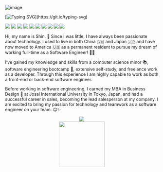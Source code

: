 ![image](https://github.com/xin-001/xin-001/blob/main/Word%20Art%20(2).jpeg)

[![Typing SVG](https://readme-typing-svg.herokuapp.com?font=Fira+Code&size=35&duration=2200&pause=300&color=1F1FA0&vCenter=true&width=1000&height=60&lines=⸜(๑’ᵕ’๑)⸝+Hi+I'm+a+full+stack+developer.;╰(*´︶`*)╯♡✧+My+name+is+Shin.)](https://git.io/typing-svg)

<span >
	<img  src="https://img.shields.io/badge/-HTML5-E34F26?style=flat-square&logo=html5&logoColor=white" />
	<img  src="https://img.shields.io/badge/-CSS3-1572B6?style=flat-square&logo=css3" />
	<img  src="https://img.shields.io/badge/-JavaScript-oringe?style=flat-square&logo=javascript" />
	<img  src="https://img.shields.io/badge/Java-ED8B00?style=flat-square&logo=java&logoColor=white" />
	<img  src="https://img.shields.io/badge/Spring-6DB33F?style=flat-square&logo=spring&logoColor=white" />
	<img  src="https://img.shields.io/badge/React-20232A?style=flat-square&logo=react&logoColor=61DAFB" />
	<img  src="https://img.shields.io/badge/MySQL-00000F?style=flat-square&logo=mysql&logoColor=white" />
	<img  src="https://img.shields.io/badge/MongoDB-4EA94B?style=flat-square&logo=mongodb&logoColor=white" />
	<img  src="https://img.shields.io/badge/Vue.js-35495E?style=flat-square&logo=vue.js&logoColor=4FC08D" />
	<img  src="https://img.shields.io/badge/Express.js-404D59?style=flat-square" />
</span>

Hi, my name is Shin. 🌸 Since I was little, I have always been passionate about technology. I used to live in both China 🇨🇳 and Japan 🇯🇵 and have now moved to America 🇺🇸 as a permanent resident to pursue my dream of working full-time as a Software Engineer! 👩‍💻

 I’ve gained my knowledge and skills from a computer science minor 📚, software engineering bootcamp 🥾, extensive self-study, and freelance work as a developer. Through this experience I am highly capable to work as both a front-end or back-end software engineer. 

Before working in software engineering, I earned my MBA in Business Design 💼 at Josai International University in Tokyo, Japan, and had a successful career in sales, becoming the lead salesperson at my company. I am excited to bring my passion for technology and teamwork as a software engineer on your team. 😊✨

<div align="center">
    <img  src="https://github-readme-streak-stats.herokuapp.com?user=xin-001&theme=tokyonight_duo&hide_border=true" />
</div>

<div align="center">
    <img  src="https://github.com/xin-001/xin-001/blob/main/NameLogo.png" width="150px" />
</div>
